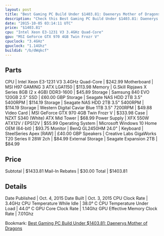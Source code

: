 ```yaml
---
layout: post
title: "Best Gaming PC Build Under $1403.81: Daenerys Mother of Dragons"
description: "Check this Best Gaming PC Build Under $1403.81: Daenerys Mother of Dragons. CPU: Intel Xeon E3-1231 V3 3.4GHz Quad-Core, Motherboard: MSI H97 GAMING 3 ATX LGA1150, Memory:"
date: "2015-10-05 03:14:11 UTC"
price: "$1403.81"
cpu: "Intel Xeon E3-1231 V3 3.4GHz Quad-Core"
gpu: "MSI GeForce GTX 970 4GB Twin Frozr V"
cpuclock: "3.4GHz"
gpuclock: "1.14Ghz"
buildid: "/b/dWqkcf"
---
```


## Parts

CPU | Intel Xeon E3-1231 V3 3.4GHz Quad-Core | $242.99
Motherboard | MSI H97 GAMING 3 ATX LGA1150 | $113.98
Memory | G.Skill Ripjaws X Series 8GB (2 x 4GB) DDR3-1600 | $45.89
Storage | Samsung 840 EVO 120GB 2.5" SSD | £60.00 GBP
Storage | Seagate NAS HDD 2TB 3.5" 5400RPM | $114.19
Storage | Seagate NAS HDD 2TB 3.5" 5400RPM | $114.19
Storage | Western Digital Caviar Blue 1TB 3.5" 7200RPM | $49.88
Video Card | MSI GeForce GTX 970 4GB Twin Frozr V | $333.98
Case | NZXT S340 (White) ATX Mid Tower | $68.99
Power Supply | XFX 550W ATX12V / EPS12V | $55.99
Operating System | Microsoft Windows 10 Home OEM (64-bit) | $93.75
Monitor | BenQ GL2450HM 24.0" | 
Keyboard | SteelSeries Apex [RAW] | £40.00 GBP
Speakers | Creative Labs GigaWorks T20 Series II 28W 2ch | $84.99
External Storage | Seagate Expansion 2TB | $84.99

## Price

Subtotal | $1433.81
Mail-In Rebates | $30.00
Total | $1403.81

## Details

Date Published | Oct. 4, 2015
Date Built | Oct. 3, 2015
CPU Clock Rate | 3.4GHz
CPU Temperature While Idle | 38.0° C
CPU Temperature Under Load | 44.0° C
GPU Core Clock Rate | 1.14Ghz
GPU Effective Memory Clock Rate | 7.01Ghz

Bookmark: [Best Gaming PC Build Under $1403.81: Daenerys Mother of Dragons](http://pcbuilders.github.io/2015/10/05/best-gaming-pc-build-under-1403-dollars-dot-81-daenerys-mother-of-dragons/)
